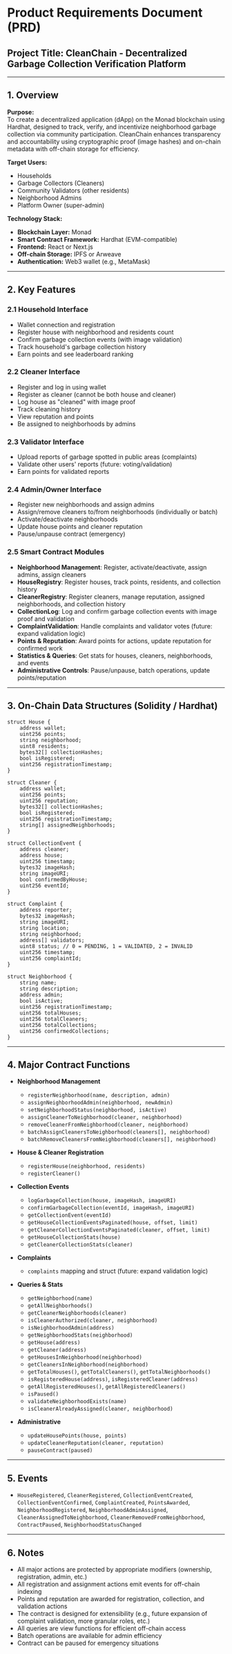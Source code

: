 # Product Requirements Document (PRD)

## Project Title: CleanChain - Decentralized Garbage Collection Verification Platform

---

## 1. Overview

**Purpose:**  
To create a decentralized application (dApp) on the Monad blockchain using Hardhat, designed to track, verify, and incentivize neighborhood garbage collection via community participation. CleanChain enhances transparency and accountability using cryptographic proof (image hashes) and on-chain metadata with off-chain storage for efficiency.

**Target Users:**

- Households
- Garbage Collectors (Cleaners)
- Community Validators (other residents)
- Neighborhood Admins
- Platform Owner (super-admin)

**Technology Stack:**

- **Blockchain Layer:** Monad
- **Smart Contract Framework:** Hardhat (EVM-compatible)
- **Frontend:** React or Next.js
- **Off-chain Storage:** IPFS or Arweave
- **Authentication:** Web3 wallet (e.g., MetaMask)

---

## 2. Key Features

### 2.1 Household Interface

- Wallet connection and registration
- Register house with neighborhood and residents count
- Confirm garbage collection events (with image validation)
- Track household's garbage collection history
- Earn points and see leaderboard ranking

### 2.2 Cleaner Interface

- Register and log in using wallet
- Register as cleaner (cannot be both house and cleaner)
- Log house as "cleaned" with image proof
- Track cleaning history
- View reputation and points
- Be assigned to neighborhoods by admins

### 2.3 Validator Interface

- Upload reports of garbage spotted in public areas (complaints)
- Validate other users' reports (future: voting/validation)
- Earn points for validated reports

### 2.4 Admin/Owner Interface

- Register new neighborhoods and assign admins
- Assign/remove cleaners to/from neighborhoods (individually or batch)
- Activate/deactivate neighborhoods
- Update house points and cleaner reputation
- Pause/unpause contract (emergency)

### 2.5 Smart Contract Modules

- **Neighborhood Management**: Register, activate/deactivate, assign admins, assign cleaners
- **HouseRegistry**: Register houses, track points, residents, and collection history
- **CleanerRegistry**: Register cleaners, manage reputation, assigned neighborhoods, and collection history
- **CollectionLog**: Log and confirm garbage collection events with image proof and validation
- **ComplaintValidation**: Handle complaints and validator votes (future: expand validation logic)
- **Points & Reputation**: Award points for actions, update reputation for confirmed work
- **Statistics & Queries**: Get stats for houses, cleaners, neighborhoods, and events
- **Administrative Controls**: Pause/unpause, batch operations, update points/reputation

---

## 3. On-Chain Data Structures (Solidity / Hardhat)

```solidity
struct House {
    address wallet;
    uint256 points;
    string neighborhood;
    uint8 residents;
    bytes32[] collectionHashes;
    bool isRegistered;
    uint256 registrationTimestamp;
}

struct Cleaner {
    address wallet;
    uint256 points;
    uint256 reputation;
    bytes32[] collectionHashes;
    bool isRegistered;
    uint256 registrationTimestamp;
    string[] assignedNeighborhoods;
}

struct CollectionEvent {
    address cleaner;
    address house;
    uint256 timestamp;
    bytes32 imageHash;
    string imageURI;
    bool confirmedByHouse;
    uint256 eventId;
}

struct Complaint {
    address reporter;
    bytes32 imageHash;
    string imageURI;
    string location;
    string neighborhood;
    address[] validators;
    uint8 status; // 0 = PENDING, 1 = VALIDATED, 2 = INVALID
    uint256 timestamp;
    uint256 complaintId;
}

struct Neighborhood {
    string name;
    string description;
    address admin;
    bool isActive;
    uint256 registrationTimestamp;
    uint256 totalHouses;
    uint256 totalCleaners;
    uint256 totalCollections;
    uint256 confirmedCollections;
}
```

---

## 4. Major Contract Functions

- **Neighborhood Management**

  - `registerNeighborhood(name, description, admin)`
  - `assignNeighborhoodAdmin(neighborhood, newAdmin)`
  - `setNeighborhoodStatus(neighborhood, isActive)`
  - `assignCleanerToNeighborhood(cleaner, neighborhood)`
  - `removeCleanerFromNeighborhood(cleaner, neighborhood)`
  - `batchAssignCleanersToNeighborhood(cleaners[], neighborhood)`
  - `batchRemoveCleanersFromNeighborhood(cleaners[], neighborhood)`

- **House & Cleaner Registration**

  - `registerHouse(neighborhood, residents)`
  - `registerCleaner()`

- **Collection Events**

  - `logGarbageCollection(house, imageHash, imageURI)`
  - `confirmGarbageCollection(eventId, imageHash, imageURI)`
  - `getCollectionEvent(eventId)`
  - `getHouseCollectionEventsPaginated(house, offset, limit)`
  - `getCleanerCollectionEventsPaginated(cleaner, offset, limit)`
  - `getHouseCollectionStats(house)`
  - `getCleanerCollectionStats(cleaner)`

- **Complaints**

  - `complaints` mapping and struct (future: expand validation logic)

- **Queries & Stats**

  - `getNeighborhood(name)`
  - `getAllNeighborhoods()`
  - `getCleanerNeighborhoods(cleaner)`
  - `isCleanerAuthorized(cleaner, neighborhood)`
  - `isNeighborhoodAdmin(address)`
  - `getNeighborhoodStats(neighborhood)`
  - `getHouse(address)`
  - `getCleaner(address)`
  - `getHousesInNeighborhood(neighborhood)`
  - `getCleanersInNeighborhood(neighborhood)`
  - `getTotalHouses()`, `getTotalCleaners()`, `getTotalNeighborhoods()`
  - `isRegisteredHouse(address)`, `isRegisteredCleaner(address)`
  - `getAllRegisteredHouses()`, `getAllRegisteredCleaners()`
  - `isPaused()`
  - `validateNeighborhoodExists(name)`
  - `isCleanerAlreadyAssigned(cleaner, neighborhood)`

- **Administrative**
  - `updateHousePoints(house, points)`
  - `updateCleanerReputation(cleaner, reputation)`
  - `pauseContract(paused)`

---

## 5. Events

- `HouseRegistered`, `CleanerRegistered`, `CollectionEventCreated`, `CollectionEventConfirmed`, `ComplaintCreated`, `PointsAwarded`, `NeighborhoodRegistered`, `NeighborhoodAdminAssigned`, `CleanerAssignedToNeighborhood`, `CleanerRemovedFromNeighborhood`, `ContractPaused`, `NeighborhoodStatusChanged`

---

## 6. Notes

- All major actions are protected by appropriate modifiers (ownership, registration, admin, etc.)
- All registration and assignment actions emit events for off-chain indexing
- Points and reputation are awarded for registration, collection, and validation actions
- The contract is designed for extensibility (e.g., future expansion of complaint validation, more granular roles, etc.)
- All queries are view functions for efficient off-chain access
- Batch operations are available for admin efficiency
- Contract can be paused for emergency situations
